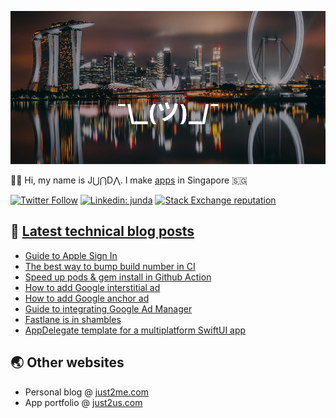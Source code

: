 [![](https://github.com/samwize/samwize/blob/master/singapore.jpg?raw=true)](https://just2me.com/about)

👋🏻 Hi, my name is J⋃⋂D⋀. I make [apps](https://just2us.com/apps) in Singapore 🇸🇬

[![Twitter Follow](https://img.shields.io/twitter/follow/samwize?label=Follow)](https://twitter.com/samwize)
[![Linkedin: junda](https://img.shields.io/badge/-Junda-blue?style=flat-square&logo=Linkedin&logoColor=white&link=https://www.linkedin.com/in/junda/)](https://www.linkedin.com/in/junda/)
[![Stack Exchange reputation](https://img.shields.io/stackexchange/stackoverflow/r/242682)](https://stackoverflow.com/users/242682/samwize)

## 📕 [Latest technical blog posts](https://samwize.com)

<!-- BLOG-POST-LIST:START -->
- [Guide to Apple Sign In](https://samwize.com/2023/07/07/guide-to-apple-sign-in/)
- [The best way to bump build number in CI](https://samwize.com/2023/05/25/the-best-way-to-bump-build-number-in-ci/)
- [Speed up pods &amp; gem install in Github Action](https://samwize.com/2023/05/24/speed-up-pods-and-gem-install-in-github-action/)
- [How to add Google interstitial ad](https://samwize.com/2023/05/21/how-to-add-google-interstitial-ad/)
- [How to add Google anchor ad](https://samwize.com/2023/05/21/how-to-add-google-anchor-ad/)
- [Guide to integrating Google Ad Manager](https://samwize.com/2023/05/19/guide-to-integrating-google-ad-manager/)
- [Fastlane is in shambles](https://samwize.com/2023/05/17/fastlane-is-in-shambles/)
- [AppDelegate template for a multiplatform SwiftUI app](https://samwize.com/2023/05/10/appdelegate-template-for-a-multiplatform-swiftui-app/)
<!-- BLOG-POST-LIST:END -->

## 🌏 Other websites

- Personal blog @ [just2me.com](https://just2me.com)
- App portfolio @ [just2us.com](https://just2us.com)
